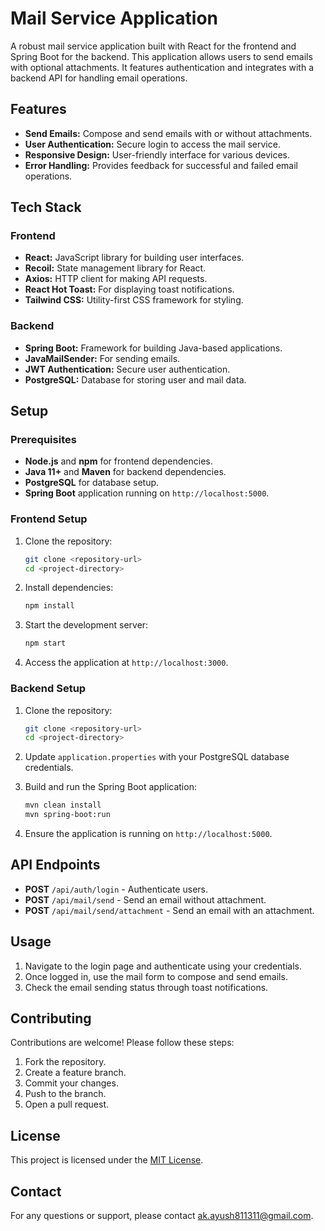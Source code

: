 # Mail Service Application

A robust mail service application built with React for the frontend and Spring Boot for the backend. This application allows users to send emails with optional attachments. It features authentication and integrates with a backend API for handling email operations.

## Features

- **Send Emails:** Compose and send emails with or without attachments.
- **User Authentication:** Secure login to access the mail service.
- **Responsive Design:** User-friendly interface for various devices.
- **Error Handling:** Provides feedback for successful and failed email operations.

## Tech Stack

### Frontend
- **React:** JavaScript library for building user interfaces.
- **Recoil:** State management library for React.
- **Axios:** HTTP client for making API requests.
- **React Hot Toast:** For displaying toast notifications.
- **Tailwind CSS:** Utility-first CSS framework for styling.

### Backend
- **Spring Boot:** Framework for building Java-based applications.
- **JavaMailSender:** For sending emails.
- **JWT Authentication:** Secure user authentication.
- **PostgreSQL:** Database for storing user and mail data.

## Setup

### Prerequisites

- **Node.js** and **npm** for frontend dependencies.
- **Java 11+** and **Maven** for backend dependencies.
- **PostgreSQL** for database setup.
- **Spring Boot** application running on `http://localhost:5000`.

### Frontend Setup

1. Clone the repository:
    ```bash
    git clone <repository-url>
    cd <project-directory>
    ```

2. Install dependencies:
    ```bash
    npm install
    ```

3. Start the development server:
    ```bash
    npm start
    ```

4. Access the application at `http://localhost:3000`.

### Backend Setup

1. Clone the repository:
    ```bash
    git clone <repository-url>
    cd <project-directory>
    ```

2. Update `application.properties` with your PostgreSQL database credentials.

3. Build and run the Spring Boot application:
    ```bash
    mvn clean install
    mvn spring-boot:run
    ```

4. Ensure the application is running on `http://localhost:5000`.

## API Endpoints

- **POST** `/api/auth/login` - Authenticate users.
- **POST** `/api/mail/send` - Send an email without attachment.
- **POST** `/api/mail/send/attachment` - Send an email with an attachment.

## Usage

1. Navigate to the login page and authenticate using your credentials.
2. Once logged in, use the mail form to compose and send emails.
3. Check the email sending status through toast notifications.

## Contributing

Contributions are welcome! Please follow these steps:

1. Fork the repository.
2. Create a feature branch.
3. Commit your changes.
4. Push to the branch.
5. Open a pull request.

## License

This project is licensed under the [MIT License](LICENSE).

## Contact

For any questions or support, please contact ak.ayush811311@gmail.com.
